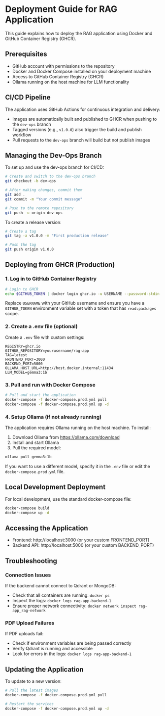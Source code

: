 # Deployment Guide for RAG Application

This guide explains how to deploy the RAG application using Docker and GitHub Container Registry (GHCR).

## Prerequisites

- GitHub account with permissions to the repository
- Docker and Docker Compose installed on your deployment machine
- Access to GitHub Container Registry (GHCR)
- Ollama running on the host machine for LLM functionality

## CI/CD Pipeline

The application uses GitHub Actions for continuous integration and delivery:

- Images are automatically built and published to GHCR when pushing to the `dev-ops` branch
- Tagged versions (e.g., `v1.0.0`) also trigger the build and publish workflow
- Pull requests to the `dev-ops` branch will build but not publish images

## Managing the Dev-Ops Branch

To set up and use the dev-ops branch for CI/CD:

```bash
# Create and switch to the dev-ops branch
git checkout -b dev-ops

# After making changes, commit them
git add .
git commit -m "Your commit message"

# Push to the remote repository
git push -u origin dev-ops
```

To create a release version:

```bash
# Create a tag
git tag -a v1.0.0 -m "First production release"

# Push the tag
git push origin v1.0.0
```

## Deploying from GHCR (Production)

### 1. Log in to GitHub Container Registry

```bash
# Login to GHCR
echo $GITHUB_TOKEN | docker login ghcr.io -u USERNAME --password-stdin
```

Replace `USERNAME` with your GitHub username and ensure you have a `GITHUB_TOKEN` environment variable set with a token that has `read:packages` scope.

### 2. Create a .env file (optional)

Create a `.env` file with custom settings:

```
REGISTRY=ghcr.io
GITHUB_REPOSITORY=yourusername/rag-app
TAG=latest
FRONTEND_PORT=3000
BACKEND_PORT=5000
OLLAMA_HOST_URL=http://host.docker.internal:11434
LLM_MODEL=gemma3:1b
```

### 3. Pull and run with Docker Compose

```bash
# Pull and start the application
docker-compose -f docker-compose.prod.yml pull
docker-compose -f docker-compose.prod.yml up -d
```

### 4. Setup Ollama (if not already running)

The application requires Ollama running on the host machine. To install:

1. Download Ollama from https://ollama.com/download
2. Install and start Ollama
3. Pull the required model:

```bash
ollama pull gemma3:1b
```

If you want to use a different model, specify it in the `.env` file or edit the `docker-compose.prod.yml` file.

## Local Development Deployment

For local development, use the standard docker-compose file:

```bash
docker-compose build
docker-compose up -d
```

## Accessing the Application

- Frontend: http://localhost:3000 (or your custom FRONTEND_PORT)
- Backend API: http://localhost:5000 (or your custom BACKEND_PORT)

## Troubleshooting

### Connection Issues

If the backend cannot connect to Qdrant or MongoDB:
- Check that all containers are running: `docker ps`
- Inspect the logs: `docker logs rag-app-backend-1`
- Ensure proper network connectivity: `docker network inspect rag-app_rag-network`

### PDF Upload Failures

If PDF uploads fail:
- Check if environment variables are being passed correctly
- Verify Qdrant is running and accessible
- Look for errors in the logs: `docker logs rag-app-backend-1`

## Updating the Application

To update to a new version:

```bash
# Pull the latest images
docker-compose -f docker-compose.prod.yml pull

# Restart the services
docker-compose -f docker-compose.prod.yml up -d
``` 